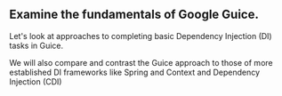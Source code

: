## Examine the **fundamentals of Google Guice**. 
Let's look at approaches to completing basic Dependency Injection (DI) tasks in Guice.

We will also compare and contrast the Guice approach to those of more established DI frameworks like Spring and Context and Dependency Injection (CDI)